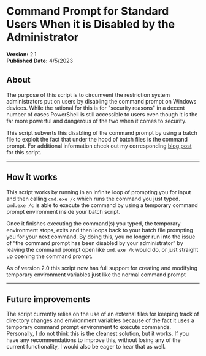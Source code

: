 # Command Prompt for Standard Users When it is Disabled by the Administrator
**Version:** 2.1<br />
**Published Date:** 4/5/2023

About
----------------------
The purpose of this script is to circumvent the restriction system 
administrators put on users by disabling the command prompt on Windows 
devices. While the rational for this is for "security reasons" in a decent
number of cases PowerShell is still accessible to users even though it is 
the far more powerful and dangerous of the two when it comes to security.

This script subverts this disabling of the command prompt by using a batch
file to exploit the fact that under the hood of batch files is the command 
prompt. For additional information check out my corresponding 
[blog post](https://chiefwithcolorfulshoes.com/blog/How_to_fix_-_The_Command_Prompt_Has_been_Disabled_by_your_Administrator_-_Without_Access_to_an_Administrator_Account) 
for this script.
________________

How it works
---------------
This script works by running in an infinite loop of prompting you for input
and then calling ` cmd.exe /c ` which runs the command you just typed. 
`cmd.exe /c` is able to execute the command by using a temporary command 
prompt environment inside your batch script. 

Once it finishes executing the command(s) you typed, the temporary 
environment stops, exits and then loops back to your batch file prompting 
you for your next command. By doing this, you no longer run into the issue 
of “the command prompt has been disabled by your administrator” by leaving 
the command prompt open like `cmd.exe /k` would do, or just straight up 
opening the command prompt. 

As of version 2.0 this script now has full support for creating and modifying
temporary environment variables just like the normal command prompt
___________________


Future improvements
---------------
The script currently relies on the use of an external files for keeping
track of directory changes and environment variables because of the fact 
it uses a temporary command prompt environment to execute commands. 
Personally, I do not think this is the cleanest solution, but it works. 
If you have any recommendations to improve this, without losing any of 
the current functionality, I would also be eager to hear that as well.
